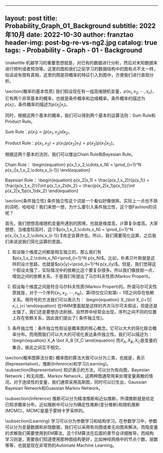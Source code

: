 
---
layout:     post
title:      Probability_Graph_01_Background
subtitle:   2022年10月
date:       2022-10-30
author:     franztao
header-img: post-bg-re-vs-ng2.jpg
catalog: true
tags:
    - Probability
    - Graph
    - 01
    - Background
---
            


\maketitle
机器学习的重要思想就是，对已有的数据进行分析，然后对未知数据来进行预判或者预测等。这里的图和我们之前学习的数据结构中的图有点不太一样，俗话说有图有真相，这里的图是将概率的特征引入到图中，方便我们进行直观分析。

\section{概率的基本性质}
我们假设现在有一组高维随机变量，$p(x_1,x_2,\cdots,x_n)$，它有两个非常基本的概率，也就是条件概率和边缘概率。条件概率的描述为$p(x_i)$，条件概率的描述为$p(x_j|x_i)$。

同时，根据这两个基本的概率，我们可以得到两个基本的运算法则：Sum Rule和Product Rule。

Sum Rule：$p(x_1)=\int p(x_1,x_2)dx_2$。

Product Rule：$p(x_1,x_2) = p(x_1)p(x_2|x_1) = p(x_2)p(x_1|x_2)$。

根据这两个基本的法则，我们可以推出Chain Rule和Bayesian Rule。

Chain Rule：
\begin{equation}
   p(x_1,x_2,\cdots,x_N) = \prod_{i=1}^N p(x_i|x_1,x_2,\cdots,x_{i-1}) 
\end{equation}


Bayesian Rule：
\begin{equation}
    p(x_2|x_1) = \frac{p(x_1,x_2)}{p(x_1)} = \frac{p(x_1,x_2)}{\int p(x_1,x_2)dx_2} = \frac{p(x_2|x_1)p(x_1)}{\int p(x_2|x_1)p(x_1)dx_2}
\end{equation}

\section{条件独立性}
条件独立性这个词是一个看似好像很熟，实际上一点也不熟的词吧，哈哈哈！我们来想一想，为什么要引入条件独立性，这个很Fashion的词呢？

首先，我们想想高维随机变量所遇到的困境，也就是维度高，计算复杂度高。大家想想，当维度较高时，这个$p(x_1,x_2,\cdots,x_N) = \prod_{i=1}^N p(x_i|x_1,x_2,\cdots,x_{i-1}) $肯定会算炸去。所以，我们需要简化运算，之后我们来说说我们简化运算的思路。

1. 假设每个维度之间都是相互独立的，那么我们有$p(x_1,x_2,\cdots,x_N)=\prod_{i=1}^N p(x_N)$。比如，朴素贝叶斯就是这样的设计思路，也就是$p(x|y)=\prod_{i=1}^N p(x_i|y)$。但是，我们觉得这个假设太强了，实际情况中的依赖比这个要复杂很多。所以我们像放弱一点，增加之间的依赖关系，于是我们有提出了马尔科夫性质(Markov Propert)。


2. 假设每个维度之间是符合马尔科夫性质(Markov Propert)的。所谓马尔可夫性质就是，对于一个序列$\{ x_1,x_2,\cdots,x_N \}$，第$i$项仅仅只和第$i-1$项之间存在依赖关系。用符号的方法我们可以表示为：
\begin{equation}
    X_j\bot X_{i+1}| x_i, j<i
\end{equation}
在HMM里面就是这样的齐次马尔可夫假设，但是还是太强了，我们还是要想办法削弱。自然界中经常会出现，序列之间不同的位置上存在依赖关系，因此我们提出了{ 条件独立性}。

3. 条件独立性：条件独立性假设是概率图的核心概念。它可以大大的简化联合概率分布。而用图我们可以大大的可视化表达条件独立性。我们可以描述为：
\begin{equation}
    X_A \bot X_B |X_C
\end{equation}
而$X_A,X_B,X_C$是变量的集合，彼此之间互不相交。

\section{概率图算法分类}
概率图的算法大致可以分为三类，也就是，表示(Representation)，推断(Inference)和学习(Learning)。
\subsection{Representation}
知识表示的方法，可以分为有向图，Bayesian Network；和无向图，Markov Network，这两种图通常用来处理变量离散的情况。对于连续性的变量，我们通常采用高斯图，同时可以衍生出，Gaussian Bayesian Network和Guassian Markov Network。

\subsection{Inference}
推断可以分为精准推断和近似推断。所谓推断就是给定已知求概率分布。近似推断中可以分为确定性推断(变分推断)和随机推断(MCMC)，MCMC是基于蒙特卡罗采样的。

\subsection{Learning}
学习可以分为参数学习和结构学习。在参数学习中，参数可以分为变量数据和非隐数据，我们可以采用有向图或者无向图来解决。而隐变量的求解我们需要使用到EM算法，这个EM算法在后面的章节会详细推导。而结构学习则是，需要我们知道使用那种图结构更好，比如神经网络中的节点个数，层数等等，也就是现在非常热的Automate Machine Learning。




















 
